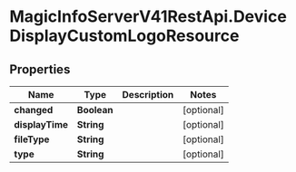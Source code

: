 # MagicInfoServerV41RestApi.DeviceDisplayCustomLogoResource

## Properties
Name | Type | Description | Notes
------------ | ------------- | ------------- | -------------
**changed** | **Boolean** |  | [optional] 
**displayTime** | **String** |  | [optional] 
**fileType** | **String** |  | [optional] 
**type** | **String** |  | [optional] 


